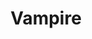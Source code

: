 ---
title: "Vampire"
canonical: "skill/vampire-x"
lists:
    - essence
tier: 1
ladder: "vampire"
---